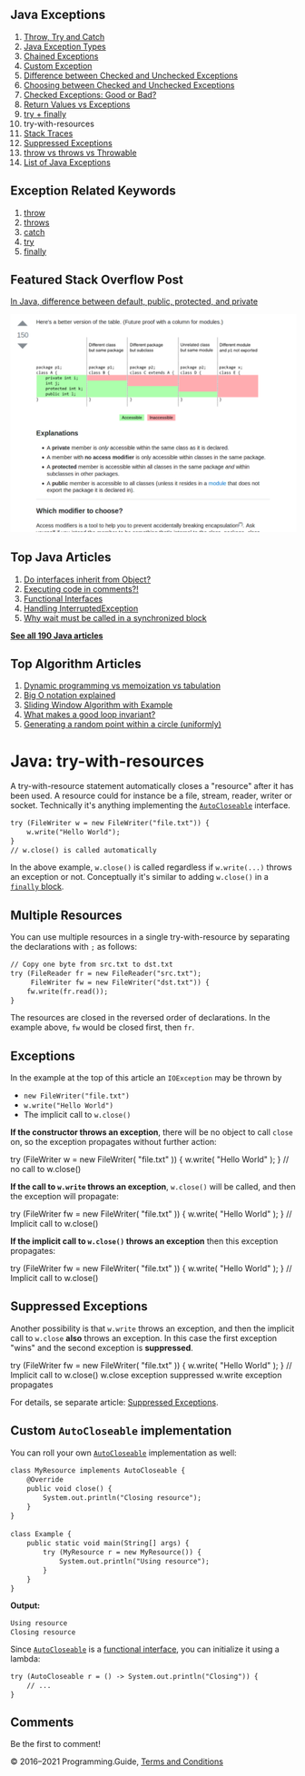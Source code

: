 



## Java Exceptions

1.  [Throw, Try and Catch](exceptions-throw-try-catch.html)
2.  [Java Exception Types](exception-types.html)
3.  [Chained Exceptions](chained-exceptions.html)
4.  [Custom Exception](custom-exception.html)
5.  [Difference between Checked and Unchecked Exceptions](difference-between-checked-and-unchecked-exceptions.html)
6.  [Choosing between Checked and Unchecked Exceptions](choosing-between-checked-and-unchecked-exceptions.html)
7.  [Checked Exceptions: Good or Bad?](checked-exceptions-good-or-bad.html)
8.  [Return Values vs Exceptions](return-values-vs-exceptions.html)
9.  [try + finally](try-finally.html)
10. try-with-resources
11. [Stack Traces](stack-trace.html)
12. [Suppressed Exceptions](suppressed-exceptions.html)
13. [throw vs throws vs Throwable](throw-vs-throws-vs-throwable.html)
14. [List of Java Exceptions](list-of-java-exceptions.html)

## Exception Related Keywords

1.  [throw](throw.html)
2.  [throws](throws.html)
3.  [catch](catch.html)
4.  [try](try.html)
5.  [finally](finally.html)

## Featured Stack Overflow Post

[In Java, difference between default, public, protected, and private](https://stackoverflow.com/a/33627846/276052)

[<img src="../images/so-featured-33627846.png" alt="StackOverflow screenshot thumbnail" class="screenshot" />](https://stackoverflow.com/a/33627846/276052)



## Top Java Articles

1.  [Do interfaces inherit from Object?](do-interfaces-inherit-from-object.html)
2.  [Executing code in comments?!](executing-code-in-comments.html)
3.  [Functional Interfaces](functional-interfaces.html)
4.  [Handling InterruptedException](handling-interrupted-exceptions.html)
5.  [Why wait must be called in a synchronized block](why-wait-must-be-in-synchronized.html)

[**See all 190 Java articles**](index.html)

## Top Algorithm Articles

1.  [Dynamic programming vs memoization vs tabulation](../dynamic-programming-vs-memoization-vs-tabulation.html)
2.  [Big O notation explained](../big-o-notation-explained.html)
3.  [Sliding Window Algorithm with Example](../sliding-window-example.html)
4.  [What makes a good loop invariant?](../what-makes-a-good-loop-invariant.html)
5.  [Generating a random point within a circle (uniformly)](../random-point-within-circle.html)

# Java: try-with-resources

A try-with-resource statement automatically closes a "resource" after it has been used. A resource could for instance be a file, stream, reader, writer or socket. Technically it's anything implementing the [`AutoCloseable`](https://docs.oracle.com/javase/8/docs/api/java/lang/AutoCloseable.html) interface.

    try (FileWriter w = new FileWriter("file.txt")) {
        w.write("Hello World");
    }
    // w.close() is called automatically

In the above example, `w.close()` is called regardless if `w.write(...)` throws an exception or not. Conceptually it's similar to adding `w.close()` in a [`finally` block](try-finally.html).

## Multiple Resources

You can use multiple resources in a single try-with-resource by separating the declarations with `;` as follows:

    // Copy one byte from src.txt to dst.txt
    try (FileReader fr = new FileReader("src.txt");
         FileWriter fw = new FileWriter("dst.txt")) {
        fw.write(fr.read());
    }

The resources are closed in the reversed order of declarations. In the example above, `fw` would be closed first, then `fr`.

## Exceptions

In the example at the top of this article an `IOException` may be thrown by

- `new FileWriter("file.txt")`
- `w.write("Hello World")`
- The implicit call to `w.close()`

**If the constructor throws an exception**, there will be no object to call `close` on, so the exception propagates without further action:

try (FileWriter w = new FileWriter( "file.txt" )) { w.write( "Hello World" ); } // no call to w.close()

**If the call to `w.write` throws an exception**, `w.close()` will be called, and then the exception will propagate:

try (FileWriter fw = new FileWriter( "file.txt" )) { w.write( "Hello World" ); } // Implicit call to w.close()

**If the implicit call to `w.close()` throws an exception** then this exception propagates:

try (FileWriter fw = new FileWriter( "file.txt" )) { w.write( "Hello World" ); } // Implicit call to w.close()

## Suppressed Exceptions

Another possibility is that `w.write` throws an exception, and then the implicit call to `w.close` **also** throws an exception. In this case the first exception "wins" and the second exception is **suppressed**.

try (FileWriter fw = new FileWriter( "file.txt" )) { w.write( "Hello World" ); } // Implicit call to w.close() w.close exception suppressed w.write exception propagates

For details, se separate article: [Suppressed Exceptions](suppressed-exceptions.html).

## Custom `AutoCloseable` implementation

You can roll your own [`AutoCloseable`](https://docs.oracle.com/javase/8/docs/api/java/lang/AutoCloseable.html) implementation as well:

    class MyResource implements AutoCloseable {
        @Override
        public void close() {
            System.out.println("Closing resource");
        }
    }

    class Example {
        public static void main(String[] args) {
            try (MyResource r = new MyResource()) {
                System.out.println("Using resource");
            }
        }
    }

**Output:**

    Using resource
    Closing resource

Since [`AutoCloseable`](https://docs.oracle.com/javase/8/docs/api/java/lang/AutoCloseable.html) is a [functional interface](functional-interfaces.html), you can initialize it using a lambda:

    try (AutoCloseable r = () -> System.out.println("Closing")) {
        // ...
    }

## Comments

Be the first to comment!

© 2016–2021 Programming.Guide, [Terms and Conditions](../terms-and-conditions.html)
